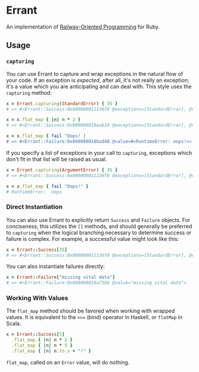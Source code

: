 # Errant

An implementation of [Railway-Oriented Programming](http://fsharpforfunandprofit.com/posts/recipe-part2/) for Ruby.

## Usage

### `capturing`

You can use Errant to capture and wrap exceptions in the natural flow of your code. If an exception is *expected*, after all, it's not really an exception; it's a value which you are anticipating and can deal with. This style uses the `capturing` method:

```ruby
x = Errant.capturing(StandardError) { 35 }
# => #<Errant::Success:0x000000011136f8 @exceptions=[StandardError], @value=35>

x = x.flat_map { |n| n * 2 }
# => #<Errant::Success:0x000000018eab10 @exceptions=[StandardError], @value=70>

x = x.flat_map { fail "Oops! }
# => #<Errant::Failure:0x000000018bad48 @value=#<RuntimeError: oops!>>
```

If you specify a list of exceptions in your call to `capturing`, exceptions which don't fit in that list will be raised as usual.

```ruby
x = Errant.capturing(ArgumentError) { 35 }
# => #<Errant::Success:0x000000011136f8 @exceptions=[StandardError], @value=35>

x = x.flat_map { fail "Oops!" }
# RuntimeError:  oops
```

### Direct Instantiation

You can also use Errant to explicitly return `Success` and `Failure` objects. For conciseness, this utilizes the `[]` methods, and should generally be preferred to `capturing` when the logical branching necessary to determine success or failure is complex. For example, a successful value might look like this:

```ruby
x = Errant::Success[35]
# => #<Errant::Success:0x000000011136f8 @exceptions=[StandardError], @value=35>
```

You can also instantiate failures directly:

```ruby
x = Errant::Failure["missing vital data"]
# => #<Errant::Failure:0x000000018a7568 @value="missing vital data">
```

### Working With Values

The `flat_map` method should be favored when working with wrapped values. It is equivalent to the `>>=` (bind) operator in Haskell, or `flatMap` in Scala.

```ruby
x = Errant::Success[5]
  .flat_map { |n| n * 2 }
  .flat_map { |n| n * 5 }
  .flat_map { |n| n.to_s + "!" }
```

`flat_map`, called on an `Error` value, will do nothing.
